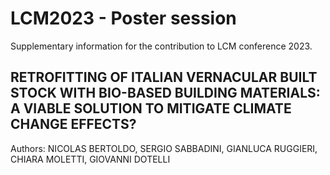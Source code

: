 # LCM2023 - Poster session
Supplementary information for the contribution to LCM conference 2023.
## RETROFITTING OF ITALIAN VERNACULAR BUILT STOCK WITH BIO-BASED BUILDING MATERIALS: A VIABLE SOLUTION TO MITIGATE CLIMATE CHANGE EFFECTS? 
Authors: NICOLAS BERTOLDO, SERGIO SABBADINI, GIANLUCA RUGGIERI, CHIARA MOLETTI, GIOVANNI DOTELLI


